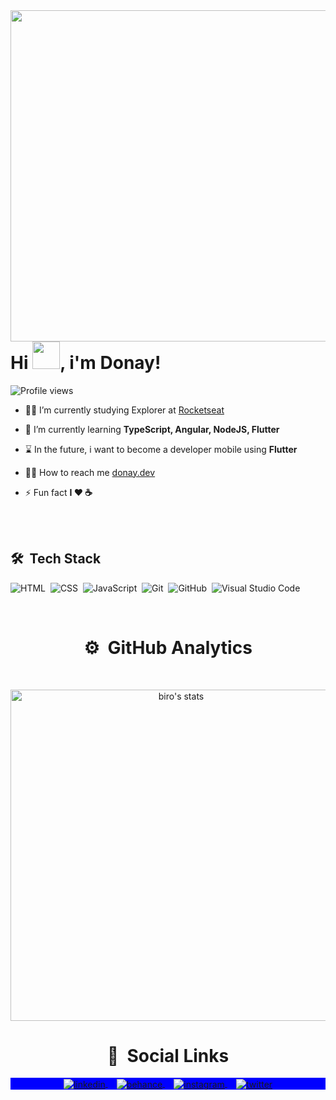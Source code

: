 <img align="right" height="530em" src="https://raw.githubusercontent.com/gist/lucasdonay/7329d013c542214a6a4eb148dbf08464/raw/55ec5796137d29980d23b3648b565a891ef52917/githubcardfinal2.svg">
<h1 align="left">Hi <img src="https://raw.githubusercontent.com/kaueMarques/kaueMarques/master/hi.gif" width="44px" height="44px">, i'm Donay!</h1>
<p align="left"> <img src="https://komarev.com/ghpvc/?username=lucasdonay&color=blueviolet" alt="Profile views" /> </p>

- 👨‍🎓   I’m currently studying Explorer at [Rocketseat](https://www.rocketseat.com.br/explorer?utm_source=rocketseat&utm_medium=banner&utm_campaign=offer-smtc&utm_term=organic&utm_content=offer-smtc/)

- 🚀  I’m currently learning **TypeScript, Angular, NodeJS, Flutter**

- ⌛  In the future, i want to become a developer mobile using **Flutter**

- 👨‍💻  How to reach me  [donay.dev](https://donay.dev)

- ⚡  Fun fact **I ❤️️ ☕**

<br><br>

## 🛠 &nbsp;Tech Stack

![HTML](https://img.shields.io/badge/-HTML-05122A?style=flat&logo=HTML5)&nbsp;
![CSS](https://img.shields.io/badge/-CSS-05122A?style=flat&logo=CSS3&logoColor=1572B6)&nbsp;
![JavaScript](https://img.shields.io/badge/-JavaScript-05122A?style=flat&logo=javascript)&nbsp;
![Git](https://img.shields.io/badge/-Git-05122A?style=flat&logo=git)&nbsp;
![GitHub](https://img.shields.io/badge/-GitHub-05122A?style=flat&logo=github)&nbsp;
![Visual Studio Code](https://img.shields.io/badge/-Visual%20Studio%20Code-05122A?style=flat&logo=visual-studio-code&logoColor=007ACC)&nbsp;

<br>

<h1 align="center"> ⚙️ &nbsp;GitHub Analytics</h1>
<br>

<p align="center">
<img width="530em" src="https://github-readme-stats.vercel.app/api?username=lucasdonay&show_icons=true&theme=nightowl" alt="biro's stats"/>
</p>


<h1 align="center"> 📡 &nbsp;Social Links</h1>
<p align="center" style="background:blue">  
<a href="https://www.linkedin.com/in/lucasdonay/" target="_blank">
  <img align="center" src="https://img.shields.io/badge/-lucasdonay-05122A?style=flat&logo=linkedin" alt="linkedin"/>
</a> 
  ⠀
  <a href="https://www.behance.net/donaydev" target="_blank">
  <img align="center" src="https://img.shields.io/badge/-donaydev-05122A?style=flat&logo=BEHANCE" alt="behance"/>
</a> ⠀
    <a href="https://instagram.com/donays" target="_blank">
 <img align="center" src="https://img.shields.io/badge/-donays-05122A?style=flat&logo=instagram" alt="instagram"/>
</a>  
  ⠀
  <a href="https://www.behance.net/donaydev" target="_blank">
  <img align="center" src="https://img.shields.io/badge/-donaydev-05122A?style=flat&logo=twitter" alt="twitter"/>
</a>

  
</p>

